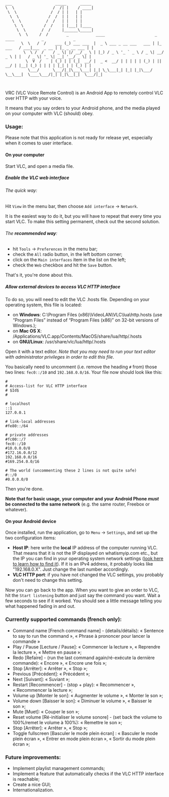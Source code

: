```
___                   _____      _____ 
\  \                 /  /| |    / ____|
 \  \               /  / | |   | |    
  \  \             /  /  | |   | | 
   \  \           /  /   | |   | | 
    \  \         /  /    | |___| |____ 
     \  \       /  /     |______\_____|
      \  \     /  /        _            ____                      _          ____            _             _ 
       \  \   /  /    ___ (_) ___ ___  |  _ \ ___ _ __ ___   ___ | |_ ___   / ___|___  _ __ | |_ _ __ ___ | |
        \  \ /  /    / _ \| |/ __/ _ \ | |_) / _ \ '_ ` _ \ / _ \| __/ _ \ | |   / _ \| '_ \| __| '__/ _ \| |
         \  V  /    | (_) | | (_|  __/ |  _ <  __/ | | | | | (_) | ||  __/ | |__| (_) | | | | |_| | | (_) | |
          \___/      \___/|_|\___\___| |_| \_\___|_| |_| |_|\___/ \__\___|  \____\___/|_| |_|\__|_|  \___/|_|

                      
```
    
VRC (VLC Voice Remote Control) is an Android App to remotely control VLC over HTTP with your voice.

It means that you say orders to your Android phone, and the media played on your computer with VLC (should) obey.

### Usage:
Please note that this application is not ready for release yet, especially when it comes to user interface.

#### On your computer
Start VLC, and open a media file.

##### Enable the VLC web interface

###### The quick way:
Hit `View` in the menu bar, then choose `Add interface` → `Network`.

It is the easiest way to do it, but you will have to repeat that every time you start VLC. To make this setting permanent, check out the second solution.

###### The **recommended way**: 
 * hit `Tools` → `Preferences` in the menu bar;
 * check the `All` radio button, in the left bottom corner;
 * click on the `Main interfaces` item in the list on the left;
 * check the `Web` checkbox and hit the `Save` button.

That's it, you're done about this.

##### Allow external devices to access VLC HTTP interface
To do so, you will need to edit the VLC .hosts file. Depending on your operating system, this file is located:
 * on **Windows**: C:\Program Files (x86)\VideoLAN\VLC\lua\http\.hosts (use “Program Files” instead of “Program Files (x86)” on 32-bit versions of Windows.);
 * on **Mac OS X**: /Applications/VLC.app/Contents/MacOS/share/lua/http/.hosts
 * on **GNU/Linux**: /usr/share/vlc/lua/http/.hosts

Open it with a text editor. *Note that you may need to run your text editor with administrator privileges in order to edit this file*.

You basically need to uncomment (i.e. remove the heading `#` from) those two lines: `fec0::/10` and `192.168.0.0/16`. Your file now should look like this:

```
#
# Access-list for VLC HTTP interface
# $Id$
#

# localhost
::1
127.0.0.1

# link-local addresses
#fe80::/64

# private addresses
#fc00::/7
fec0::/10
#10.0.0.0/8
#172.16.0.0/12
192.168.0.0/16
#169.254.0.0/16

# The world (uncommenting these 2 lines is not quite safe)
#::/0
#0.0.0.0/0
```
Then you're done.

**Note that for basic usage, your computer and your Android Phone *must* be connected to the same network** (e.g. the same router, Freebox or whatever).

#### On your Android device
Once installed, run the application, go to `Menu` → `Settings`, and set up the two configuration items:
 * **Host IP**: here write the **local** IP address of the computer running VLC. That means that it is not the IP displayed on whatismyip.com etc., but the IP you can find in your operating system network settings ([look here to learn how to find it](http://kb.iu.edu/data/aapa.html#web)). If it is an IPv4 address, it probably looks like "192.168.0.X". Just change the last number accordingly.
 * **VLC HTTP port**: if you have not changed the VLC settings, you probably don't need to change this setting.

Now you can go back to the app. When you want to give an order to VLC, hit the `Start listening` button and just say the command you want. Wait a few seconds to see if it worked. You should see a little message telling you what happened fading in and out.


### Currently supported commands (french only):
 * Command name [French command name] - (details/détails): « Sentence to say to run the command », « Phrase à prononcer pour lancer la commande »
 * Play / Pause [Lecture / Pause]: « Commencer la lecture », « Reprendre la lecture », « Mettre en pause »;
 * Redo [Refaire] - (run the last command again/ré-exécute la dernière commande): « Encore », « Encore une fois »;
 * Stop [Arrêter]: « Arrêter », « Stop »;
 * Previous [Précédent]: « Précédent »;
 * Next [Suivant]: « Suviant »;
 * Restart [Recommencer] - (stop + play): « Recommencer », « Recommencer la lecture »;
 * Volume up [Monter le son]: « Augmenter le volume », « Monter le son »;
 * Volume down [Baisser le son]: « Diminuer le volume », « Baisser le son »;
 * Mute [Muet]: « Couper le son »;
 * Reset volume [Ré-initialiser le volume sonore] - (set back the volume to 100%/remet le volume à 100%): « Remettre le son »;
 * Stop [Arrêter]: « Arrêter », « Stop »;
 * Toggle fullscreen [Basculer le mode plein écran] : « Basculer le mode plein écran », « Entrer en mode plein écran », « Sortir du mode plein écran »;

### Future improvements:
 * Implement playlist management commands;
 * Implement a feature that automatically checks if the VLC HTTP interface is reachable;
 * Create a nice GUI;
 * Internationalization.
